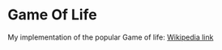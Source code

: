 Game Of Life
============
My implementation of the popular Game of life: [Wikipedia link](http://en.wikipedia.org/wiki/Conway's_Game_of_Life)
